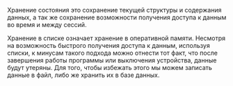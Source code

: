 Хранение состояния это сохранение текущей структуры и содержания данных, а так же сохранение возможности получения
доступа к данным во время и между сессий.

Хранение в списке означает хранение в оперативной памяти.
Несмотря на возможность быстрого получения доступа к данным, используя списки,
к минусам такого подхода можно отнести тот факт, что после завершения работы программы или выключения устройства,
данные будут утеряны. Для того, чтобы избежать этого мы можем записать данные в файл,
либо же хранить их в базе данных.